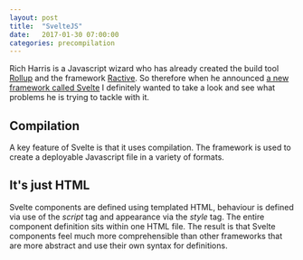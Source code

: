 ```yaml
---
layout: post
title:  "SvelteJS"
date:   2017-01-30 07:00:00
categories: precompilation
---
```


Rich Harris is a Javascript wizard who has already created the build tool [Rollup](https://github.com/rollup/rollup) and the framework [Ractive](https://github.com/ractivejs/ractive). So therefore when he announced [a new framework called Svelte](https://svelte.technology/) I definitely wanted to take a look and see what problems he is trying to tackle with it.

## Compilation

A key feature of Svelte is that it uses compilation. The framework is used to create a deployable Javascript file in a variety of formats.

## It's just HTML

Svelte components are defined using templated HTML, behaviour is defined via use of the *script* tag and appearance via the *style* tag. The entire component definition sits within one HTML file. The result is that Svelte components feel much more comprehensible than other frameworks that are more abstract and use their own syntax for definitions.
